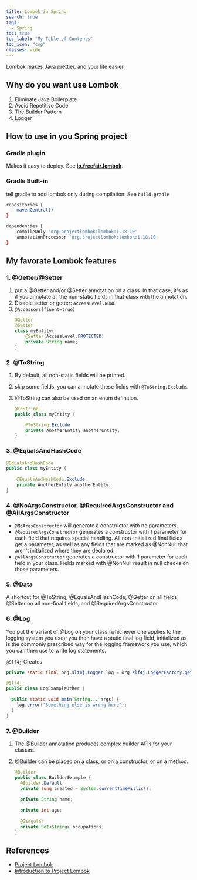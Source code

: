 ```yaml
---
title: Lombok in Spring
search: true
tags: 
  - Spring
toc: true
toc_label: "My Table of Contents"
toc_icon: "cog"
classes: wide
---
```


Lombok makes Java prettier, and your life easier.

## Why do you want use Lombok

1. Eliminate Java Boilerplate
2. Avoid Repetitive Code
3. The Builder Pattern
4. Logger

## How to use in you Spring project

### Gradle plugin

Makes it easy to deploy. See **[io.freefair.lombok](https://plugins.gradle.org/plugin/io.freefair.lombok)**.


### Gradle Built-in

tell gradle to add lombok only during compilation. See `build.gradle`

```bash
repositories {
	mavenCentral()
}

dependencies {
	compileOnly 'org.projectlombok:lombok:1.18.10'
	annotationProcessor 'org.projectlombok:lombok:1.18.10'
}
```


## My favorate Lombok features

### 1. @Getter/@Setter

1. put a @Getter and/or @Setter annotation on a class. In that case, it's as if you annotate all the non-static fields in that class with the annotation.
2. Disable setter or getter: `AccessLevel.NONE`
3. `@Accessors(fluent=true)` 
    ```java
    @Getter
    @Setter
    class myEntity{
        @Setter(AccessLevel.PROTECTED) 
        private String name;
    }
    ```

### 2. @ToString

1. By default, all non-static fields will be printed. 
2. skip some fields, you can annotate these fields with `@ToString.Exclude`.
3. @ToString can also be used on an enum definition.
    
    ```java
    @ToString
    public class myEntity {
    
        @ToString.Exclude 
        private AnotherEntity anotherEntity;
    }  
    ```

### 3. @EqualsAndHashCode

```java
@EqualsAndHashCode
public class myEntity {
    
    @EqualsAndHashCode.Exclude
    private AnotherEntity anotherEntity;
}
```
    
### 4. @NoArgsConstructor, @RequiredArgsConstructor and @AllArgsConstructor

- `@NoArgsConstructor` will generate a constructor with no parameters.
- `@RequiredArgsConstructor` generates a constructor with 1 parameter for each field that requires special handling. All non-initialized final fields get a parameter, as well as any fields that are marked as @NonNull that aren't initialized where they are declared.
- `@AllArgsConstructor` generates a constructor with 1 parameter for each field in your class. Fields marked with @NonNull result in null checks on those parameters.


### 5. @Data

A shortcut for @ToString, @EqualsAndHashCode, @Getter on all fields, @Setter on all non-final fields, and @RequiredArgsConstructor


### 6. @Log

You put the variant of @Log on your class (whichever one applies to the logging system you use); you then have a static final log field, initialized as is the commonly prescribed way for the logging framework you use, which you can then use to write log statements.

`@Slf4j`  Creates 

```java
private static final org.slf4j.Logger log = org.slf4j.LoggerFactory.getLogger(LogExample.class);
```
```java
@Slf4j
public class LogExampleOther {
  
  public static void main(String... args) {
    log.error("Something else is wrong here");
  }
}
```


### 7. @Builder

1. The @Builder annotation produces complex builder APIs for your classes.
2. @Builder can be placed on a class, or on a constructor, or on a method.

    ```java
    @Builder
    public class BuilderExample {
      @Builder.Default 
      private long created = System.currentTimeMillis();
      
      private String name;
      
      private int age;
      
      @Singular 
      private Set<String> occupations;
    }
    ```


## References 

- [Project Lombok](https://projectlombok.org/)
- [Introduction to Project Lombok](https://www.baeldung.com/intro-to-project-lombok)